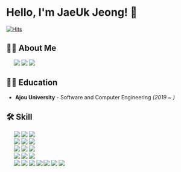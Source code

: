 # Hello, I'm JaeUk Jeong! 👋
[![Hits](https://hits.seeyoufarm.com/api/count/incr/badge.svg?url=https%3A%2F%2Fgithub.com%2FWo-ogie&count_bg=%230066B3&title_bg=%23555555&icon=&icon_color=%23E7E7E7&title=hits&edge_flat=false)](https://github.com/Wo-ogie)

## 🙋‍♂️ About Me
<div>
  &nbsp;&nbsp;&nbsp;&nbsp;
  <a href="https://wo-ogie.notion.site/0b5580999c384c0ab5baa768e50e2a22" target="_blank"><img src="https://img.shields.io/badge/RESUME-000000?style=flat-square&logo=Notion&logoColor=white"/></a>
  <a href="https://velog.io/@wo_ogie" target="_blank"><img src="https://img.shields.io/badge/Velog-20c997?style=flat-square&logo=V&logoColor=white"/></a>
  <a href="mailto:siwall0105@gmail.com" target="_blank"><img src="https://img.shields.io/badge/Gmail-d14836?style=flat-square&logo=Gmail&logoColor=white"/></a>
</div>

## 👨‍🎓 Education
- **Ajou University** - Software and Computer Engineering *(2019 ~ )*

## 🛠 Skill
<div>
  &nbsp;&nbsp;&nbsp;&nbsp;
  <img src="https://img.shields.io/badge/Kotlin-7F52FF?style=flat-square&logo=Kotlin&logoColor=white"/>
  <img src="https://img.shields.io/badge/Java-8A8A8A?style=flat-square"/>
  <img src="https://img.shields.io/badge/Spring-6DB33F?style=flat-square&logo=Spring&logoColor=white"/>
</div>

<div>
  &nbsp;&nbsp;&nbsp;&nbsp;
  <img src="https://img.shields.io/badge/JavaScript-F7DF1E?style=flat-square&logo=Node.js&logoColor=white"/>
  <img src="https://img.shields.io/badge/Node.js-339933?style=flat-square&logo=Node.js&logoColor=white"/>
  <img src="https://img.shields.io/badge/Express-000000?style=flat-square&logo=Express&logoColor=white"/>
</div>

<div>
  &nbsp;&nbsp;&nbsp;&nbsp;
  <img src="https://img.shields.io/badge/MySQL-4479A1?style=flat-square&logo=MySQL&logoColor=white"/>
  <img src="https://img.shields.io/badge/Docker-2496ED?style=flat-square&logo=Docker&logoColor=white"/>
  <img src="https://img.shields.io/badge/AWS-232F3E?style=flat-square&logo=Amazon&logoColor=white"/>
</div>

<div>
  &nbsp;&nbsp;&nbsp;&nbsp;
  <img src="https://img.shields.io/badge/Vue.js-4FC08D?style=flat-square&logo=Vue.js&logoColor=white"/>
  <img src="https://img.shields.io/badge/Vuetify-1867C0?style=flat-square&logo=Vuetify&logoColor=white"/>
  <img src="https://img.shields.io/badge/Bootstrap-7952B3?style=flat-square&logo=Bootstrap&logoColor=white"/>
</div>

<div>
  &nbsp;&nbsp;&nbsp;&nbsp;
  <img src="https://img.shields.io/badge/Git-F05032?style=flat-square&logo=Git&logoColor=white"/>
  <img src="https://img.shields.io/badge/GitHub-181717?style=flat-square&logo=GitHub&logoColor=white"/>
  <img src="https://img.shields.io/badge/Github Actions-2088FF?style=flat-square&logo=Github Actions&logoColor=white"/>
  <img src="https://img.shields.io/badge/Notion-000000?style=flat-square&logo=Notion&logoColor=white"/>
  <img src="https://img.shields.io/badge/Confluence-172B4D?style=flat-square&logo=Confluence&logoColor=white"/>
  <img src="https://img.shields.io/badge/Jira-0052CC?style=flat-square&logo=Jira&logoColor=white"/>
  <img src="https://img.shields.io/badge/Slack-4A154B?style=flat-square&logo=Slack&logoColor=white"/>
</div>
